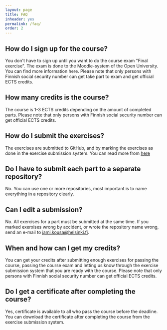 ```yaml
---
layout: page
title: FAQ
inheader: yes
permalink: /faq/
order: 2
---
```


## How do I sign up for the course? ##

You don't have to sign up until you want to do the course exam "Final exercise". The exam is done to the Moodle-system of the Open University. You can find more information here. Please note that only persons with Finnish social security number can get take part to exam and get official ECTS credits.

## How many credits is the course? ##

The course is 1-3 ECTS credits depending on the amount of completed parts. Please note that only persons with Finnish social security number can get official ECTS credits.

## How do I submit the exercises? ##

The exercises are submitted to GitHub, and by marking the exercises as done in the exercise submission system. You can read more from [here](/exercises)

## Do I have to submit each part to a separate repository? ##

No. You can use one or more repositories, most important is to name everything in a repository clearly.

## Can I edit a submission? ##

No. All exercises for a part must be submitted at the same time. If you marked exerxises wrong by accident, or wrote the repository name wrong, send an e-mail to jami.kousa@helsinki.fi.

## When and how can I get my credits? ##

You can get your credits after submitting enough exercises for passing the course, passing the course exam and letting us know through the exercise submission system that you are ready with the course. Please note that only persons with Finnish social security number can get official ECTS credits.

## Do I get a certificate after completing the course? ##

Yes, certificate is available to all who pass the course before the deadline. You can download the certificate after completing the course from the exercise submission system.
